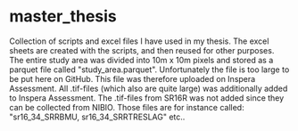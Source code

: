 ﻿# master_thesis

Collection of scripts and excel files I have used in my thesis. The excel sheets are created with the scripts, and then reused for other purposes. 
The entire study area was divided into 10m x 10m pixels and stored as a parquet file called "study_area.parquet". Unfortunately the file is too large to be put here on GitHub. This file was therefore uploaded on Inspera Assessment. 
All .tif-files (which also are quite large) was additionally added to Inspera Assessment. The .tif-files from SR16R was not added since they can be collected from NIBIO. Those files are for instance called: "sr16_34_SRRBMU, sr16_34_SRRTRESLAG" etc..
